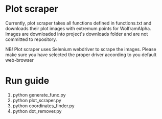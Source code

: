 # Plot scraper

Currently, plot scraper takes all functions defined in functions.txt and downloads their plot images with extremum points for WolframAlpha.
Images are downloaded into project's downloads folder and are not committed to repository.

NB! Plot scraper uses Selenium webdriver to scrape the images. Please make sure you have selected the proper driver according to you default web-browser

# Run guide

1. python generate_func.py
2. python plot_scraper.py
3. python coordinates_finder.py
4. python dot_remover.py
